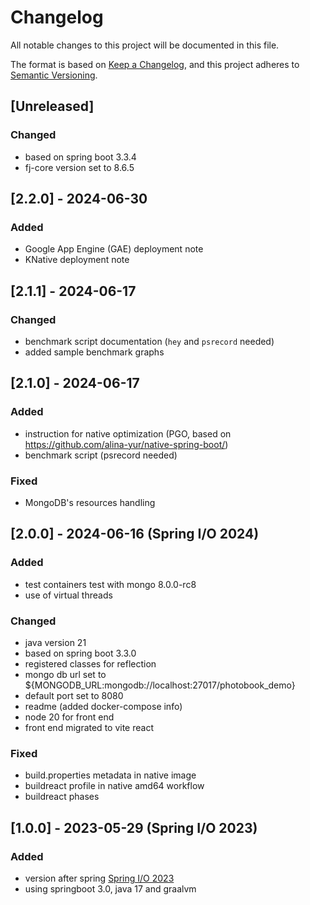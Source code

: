 # Changelog

All notable changes to this project will be documented in this file.

The format is based on [Keep a Changelog](https://keepachangelog.com/en/1.1.0/),
and this project adheres to [Semantic Versioning](https://semver.org/spec/v2.0.0.html).

## [Unreleased]

### Changed

- based on spring boot 3.3.4
- fj-core version set to 8.6.5

## [2.2.0] - 2024-06-30

### Added

- Google App Engine (GAE) deployment note
- KNative deployment note

## [2.1.1] - 2024-06-17

### Changed

- benchmark script documentation (`hey` and `psrecord` needed)
- added sample benchmark graphs

## [2.1.0] - 2024-06-17

### Added

- instruction for native optimization (PGO, based on <https://github.com/alina-yur/native-spring-boot/>)
- benchmark script (psrecord needed)

### Fixed

- MongoDB's resources handling

## [2.0.0] - 2024-06-16 (Spring I/O 2024)

### Added

- test containers test with mongo 8.0.0-rc8
- use of virtual threads

### Changed

- java version 21
- based on spring boot 3.3.0
- registered classes for reflection
- mongo db url set to ${MONGODB_URL:mongodb://localhost:27017/photobook_demo}
- default port set to 8080
- readme (added docker-compose info)
- node 20 for front end
- front end migrated to vite react

### Fixed

- build.properties metadata in native image
- buildreact profile in native amd64 workflow
- buildreact phases

## [1.0.0] - 2023-05-29 (Spring I/O 2023)

### Added

- version after spring [Spring I/O 2023](https://2023.springio.net/)
- using springboot 3.0, java 17 and graalvm
